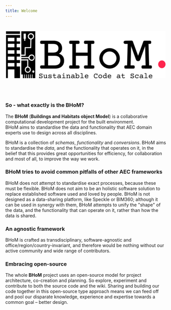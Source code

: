 ```yaml
---
title: Welcome
---
```


# 

<p align="center">
  <img width="500" src="https://raw.githubusercontent.com/BHoM/documentation/main/Images/logos/BHoM_Logo.png">
</p>

<br/><br/>

### So - what exactly is the BHoM?

The **BHoM** (**Buildings and Habitats object Model**) is a collaborative computational development project for the built environment.  
BHoM aims to standardise the data and functionality that AEC domain experts use to design across all disciplines.

BHoM is a collection of _schemas_, _functionality_ and _conversions_. 
BHoM aims to standardise the _data_, and the functionality that operates on it, in the belief that this provides great opportunities for efficiency, for collaboration and most of all, to improve the way we work.

### BHoM tries to avoid common pitfalls of other AEC frameworks
BHoM does not attempt to standardise exact processes, because these must be flexible.
BHoM does not aim to be an holistic software solution to replace established software used and loved by people.
BHoM is not designed as a data-sharing platform, like Speckle or BIM360; although it can be used in synergy with them, BHoM attempts to unify the "shape" of the data, and the functionality that can operate on it, rather than how the data is shared.


### An agnostic framework
BHoM is crafted as transdisciplinary, software-agnostic and office/region/country-invariant, and therefore would be nothing without our active community and wide range of contributors.

### Embracing open-source
The whole **BHoM** project uses an open-source model for project architecture, co-creation and planning. So explore, experiment and contribute to both the source code and the wiki. Sharing and building our code together in this open-source type approach means we can feed off and pool our disparate knowledge, experience and expertise towards a common goal – better design.
